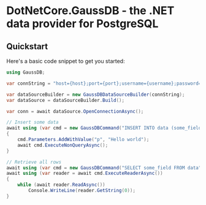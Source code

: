 # DotNetCore.GaussDB - the .NET data provider for PostgreSQL

## Quickstart

Here's a basic code snippet to get you started:

```csharp
using GaussDB;

var connString = "host={host};port={port};username={username};password={password};database={database}";

var dataSourceBuilder = new GaussDBDataSourceBuilder(connString);
var dataSource = dataSourceBuilder.Build();

var conn = await dataSource.OpenConnectionAsync();

// Insert some data
await using (var cmd = new GaussDBCommand("INSERT INTO data (some_field) VALUES (@p)", conn))
{
    cmd.Parameters.AddWithValue("p", "Hello world");
    await cmd.ExecuteNonQueryAsync();
}

// Retrieve all rows
await using (var cmd = new GaussDBCommand("SELECT some_field FROM data", conn))
await using (var reader = await cmd.ExecuteReaderAsync())
{
    while (await reader.ReadAsync())
        Console.WriteLine(reader.GetString(0));
}
```